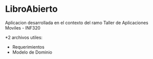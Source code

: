 # LibroAbierto
Aplicacion desarrollada en el contexto del ramo Taller de Aplicaciones Moviles - INF320

*2 archivos utiles:
- Requerimientos
- Modelo de Dominio
